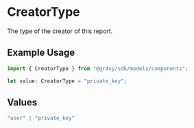 # CreatorType

The type of the creator of this report.

## Example Usage

```typescript
import { CreatorType } from "@gr4vy/sdk/models/components";

let value: CreatorType = "private_key";
```

## Values

```typescript
"user" | "private_key"
```